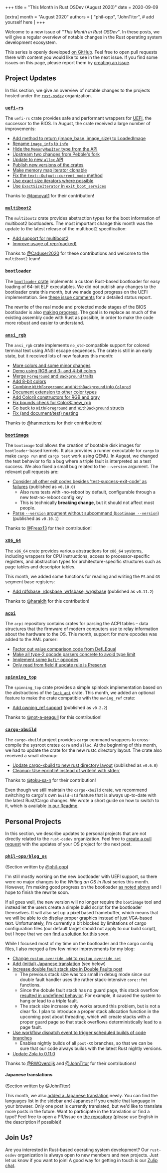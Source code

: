 +++
title = "This Month in Rust OSDev (August 2020)"
date = 2020-09-09

[extra]
month = "August 2020"
authors = [
    "phil-opp",
    "JohnTitor",
    # add yourself here
]
+++

Welcome to a new issue of _"This Month in Rust OSDev"_. In these posts, we will give a regular overview of notable changes in the Rust operating system development ecosystem.

<!-- more -->

This series is openly developed [on GitHub](https://github.com/rust-osdev/homepage/). Feel free to open pull requests there with content you would like to see in the next issue. If you find some issues on this page, please report them by [creating an issue](https://github.com/rust-osdev/homepage/issues/new).

<!--
    This is a draft for the upcoming "This Month in Rust OSDev (August 2020)" post.
    Feel free to create pull requests against the `next` branch to add your
    content here.
    Please take a look at the past posts on https://rust-osdev.com/ to see the
    general structure of these posts.
-->

## Project Updates

In this section, we give an overview of notable changes to the projects hosted under the [`rust-osdev`] organization.

[`rust-osdev`]: https://github.com/rust-osdev/about

### [`uefi-rs`](https://github.com/rust-osdev/uefi-rs)

The `uefi-rs` crate provides safe and performant wrappers for [UEFI](https://en.wikipedia.org/wiki/Unified_Extensible_Firmware_Interface), the successor to the BIOS. In August, the crate received a large number of improvements:

- [Add method to return (image_base, image_size) to LoadedImage](https://github.com/rust-osdev/uefi-rs/pull/149)
- [Rename `image_info` to `info`](https://github.com/rust-osdev/uefi-rs/pull/153)
- [Hide the `MemoryMapIter` type from the API](https://github.com/rust-osdev/uefi-rs/pull/154)
- [Upstream two changes from Pebble's fork](https://github.com/rust-osdev/uefi-rs/pull/156)
- [Update to new `alloc` API](https://github.com/rust-osdev/uefi-rs/pull/157)
- [Publish new versions of the crates](https://github.com/rust-osdev/uefi-rs/pull/158)
- [Make memory map iterator clonable](https://github.com/rust-osdev/uefi-rs/pull/161)
- [Fix the `text::Output::current_mode` method](https://github.com/rust-osdev/uefi-rs/pull/163)
- [Use exact size iterators where possible](https://github.com/rust-osdev/uefi-rs/pull/164)
- [Use `ExactSizeIterator` in `exit_boot_services`](https://github.com/rust-osdev/uefi-rs/pull/165)

Thanks to [@tomoyat1](https://github.com/tomoyat1) for their contribution!

### [`multiboot2`](https://github.com/rust-osdev/multiboot2-elf64)

The `multiboot2` crate provides abstraction types for the boot information of multiboot2 bootloaders. The most important change this month was the update to the latest release of the multiboot2 specification:

- [Add support for multiboot2](https://github.com/rust-osdev/multiboot2-elf64/pull/66)
- [Improve usage of repr(packed)](https://github.com/rust-osdev/multiboot2-elf64/pull/68)

Thanks to [@Caduser2020](https://github.com/Caduser2020) for these contributions and welcome to the `multiboot2` team!

### [`bootloader`](https://github.com/rust-osdev/bootloader)

The [`bootloader` crate](https://github.com/rust-osdev/bootloader) implements a custom Rust-based bootloader for easy loading of 64-bit ELF executables. We did not publish any changes to the bootloader crate this month, but we made good progress on the UEFI implementation. See [these issue comments](https://github.com/phil-opp/blog_os/issues/349#issuecomment-677645694) for a detailed status report.

The rewrite of the real mode and protected mode stages of the BIOS bootloader is also [making progress](https://gitter.im/rust-osdev/bootloader?at=5f4594ed9566774dfe3167bc). The goal is to replace as much of the existing assembly code with Rust as possible, in order to make the code more robust and easier to understand.

### [`ansi_rgb`](https://github.com/rust-osdev/ansi_rgb)

The `ansi_rgb` crate implements `no_std`-compatible support for colored terminal text using ANSI escape sequences. The crate is still in an early state, but it received lots of new features this month:

- [More colors and some minor changes](https://github.com/rust-osdev/ansi_rgb/pull/11)
- [Demo using RGB and 3- and 4-bit colors](https://github.com/rust-osdev/ansi_rgb/commit/19891574e3a4df81716973cf4c88ad965596c043)
- [Merge `Foreground` and `Background` traits](https://github.com/rust-osdev/ansi_rgb/commit/ebcb75b4f273fdeaef6fde051ca5dccb83560c13)
- [Add 8-bit colors](https://github.com/rust-osdev/ansi_rgb/commit/d6ed54ae50ab3653f9c94275efc369472c5278a9)
- [Combine `WithForeground` and `WithBackground` into `Colored`](https://github.com/rust-osdev/ansi_rgb/commit/0d77122be5a449a9c03f04421d43df90a7fd708e)
- [Document extension to other color types](https://github.com/rust-osdev/ansi_rgb/commit/9e10f6bac075b980cef66f4ddc9efab25c0a5504)
- [Add Color8 constructors for RGB and gray](https://github.com/rust-osdev/ansi_rgb/pull/12)
- [Fix bounds check for Color8::new_rgb](https://github.com/rust-osdev/ansi_rgb/pull/13)
- [Go back to `WithForeground` and `WithBackground` structs](https://github.com/rust-osdev/ansi_rgb/commit/3eb8c16681878ae97f8249524609f0611d9eddf6)
- [Fix (and document/test) nesting](https://github.com/rust-osdev/ansi_rgb/commit/9dd8d1828b1d0b3b707cb1f22c28074a6ce82ca5)

Thanks to [@hanmertens](https://github.com/hanmertens) for their contributions!

### [`bootimage`](https://github.com/rust-osdev/bootimage)

The `bootimage` tool allows the creation of bootable disk images for `bootloader`-based kernels. It also provides a runner executable for `cargo` to make `cargo run` and `cargo test` work using QEMU. In August, we changed the test behavior to fix a bug where a triple fault is interpreted as a test success. We also fixed a small bug related to the `--version` argument. The relevant pull requests are:

- [Consider all other exit codes besides 'test-success-exit-code' as failures](https://github.com/rust-osdev/bootimage/pull/65) <span class="gray">(published as `v0.10.0`)</span>
    - Also runs tests with -no-reboot by default, configurable through a new test-no-reboot config key
    - This is technically **breaking change**, but it should not affect most people.
- [Parse `--version` argument without subcommand (`bootimage --version`)](https://github.com/rust-osdev/bootimage/pull/67) <span class="gray">(published as `v0.10.1`)</span>

Thanks to [@Freax13](https://github.com/Freax13) for their contribution!

### [`x86_64`](https://github.com/rust-osdev/x86_64)

The `x86_64` crate provides various abstractions for `x86_64` systems, including wrappers for CPU instructions, access to processor-specific registers, and abstraction types for architecture-specific structures such as page tables and descriptor tables.

This month, we added some functions for reading and writing the `FS` and `GS` segment base registers:

- [Add rdfsbase, rdgsbase, wrfsbase, wrgsbase](https://github.com/rust-osdev/x86_64/pull/172) <span class="gray">(published as `v0.11.2`)</span>

Thanks to [@haraldh](https://github.com/haraldh) for this contribution!

### [`acpi`](https://github.com/rust-osdev/acpi)

The `acpi` repository contains crates for parsing the ACPI tables – data structures that the firmware of modern computers use to relay information about the hardware to the OS. This month, support for more opcodes was added to the AML parser:

- [Factor out value comparison code from DefLEqual](https://github.com/rust-osdev/acpi/commit/438bd9e4cc98bdac29a9eeccf0877592dd70c540)
- [Make all type-2 opcode parsers concrete to avoid type limit](https://github.com/rust-osdev/acpi/commit/28e46b3cd2f68b033ae9559d84e0d8784a527422)
- [Implement some `DefL*` opcodes](https://github.com/rust-osdev/acpi/compare/438bd9e4cc98bdac29a9eeccf0877592dd70c540...8dd5b21cf225e267d9786036ed134a45fc34b5f1)
- [Only read from field if update rule is Preserve](https://github.com/rust-osdev/acpi/commit/e54158ee0128c47acb5e34509e390010ee1feb74)

### [`spinning_top`](https://github.com/rust-osdev/spinning_top)

The `spinning_top` crate provides a simple spinlock implementation based on the abstractions of the [`lock_api`](https://docs.rs/lock_api/0.4.1/lock_api/) crate. This month, we added an optional feature to make the crate compatible with the `owning_ref` crate:

- [Add owning_ref support](https://github.com/rust-osdev/spinning_top/pull/7) <span class="gray">(published as `v0.2.2`)</span>

Thanks to [@not-a-seagull](https://github.com/not-a-seagull) for this contribution!

### [`cargo-xbuild`](https://github.com/rust-osdev/cargo-xbuild)

The `cargo-xbuild` project provides `cargo` command wrappers to cross-compile the sysroot crates `core` and `alloc`. At the beginning of this month, we had to update the crate for the new rustc directory layout. The crate also received a small cleanup:

- [Update cargo-xbuild to new rust directory layout](https://github.com/rust-osdev/cargo-xbuild/pull/87) <span class="gray">(published as `v0.6.0`)</span>
- [Cleanup: Use eprintln! instead of writeln! with stderr](https://github.com/rust-osdev/cargo-xbuild/pull/86)

Thanks to [@toku-sa-n](https://github.com/toku-sa-n) for their contribution!

Even though we still maintain the `cargo-xbuild` crate, we recommend switching to cargo's own `build-std` feature that is always up-to-date with the latest Rust/Cargo changes. We wrote a short guide on how to switch to it, which is available [in our Readme](https://github.com/rust-osdev/cargo-xbuild#alternative-the-build-std-feature-of-cargo).

## Personal Projects

In this section, we describe updates to personal projects that are not directly related to the `rust-osdev` organization. Feel free to [create a pull request](https://github.com/rust-osdev/homepage/pulls) with the updates of your OS project for the next post.

### [`phil-opp/blog_os`](https://github.com/phil-opp/blog_os)

<span class="gray">(Section written by [@phil-opp](https://github.com/phil-opp))</span>

I'm still mostly working on the new bootloader with UEFI support, so there were no major changes to the _Writing an OS in Rust_ series this month. However, I'm making good progress on the bootloader [as noted above](#bootloader) and I hope to finish the rewrite soon.

If all goes well, the new version will no longer require the `bootimage` tool and instead let the users create a simple build script for the bootloader themselves. It will also set up a pixel based framebuffer, which means that we will be able to do display proper graphics instead of just VGA-based text. Unfortunately, I'm currently a bit blocked by limitations of cargo configuration files (our default target should not apply to our build script), but I hope that we can [find a solution for this](https://github.com/rust-lang/cargo/issues/8687) soon.

While I focused most of my time on the bootloader and the cargo config files, I also merged a few few minor improvements for my blog:

- [Change `rustup override add` to `rustup override set`](https://github.com/phil-opp/blog_os/pull/843)
- [Add (initial) Japanese translation](https://github.com/phil-opp/blog_os/pull/845) (see below)
- [Increase double fault stack size in Double Faults post](https://github.com/phil-opp/blog_os/commit/0425bd3c819bd26910c4e82a7a24c2a5126d4116)
    - The previous stack size was too small in debug mode since our double fault handler uses the rather stack-intensive `core::fmt` functions.
    - Since the dobule fault stack has no guard page, this stack overflow [resulted in undefined behavior](https://github.com/phil-opp/blog_os/issues/449#issuecomment-667638975). For example, it caused the system to hang or lead to a triple fault.
    - The stack size increase only works around this problem, but is not a clear fix. I plan to introduce a proper stack allocation function in the upcoming post about threading, which will create stacks with a proper guard page so that stack overflows deterministically lead to a page fault.
- [Use workflow dispatch event to trigger scheduled builds of code branches](https://github.com/phil-opp/blog_os/pull/846)
    - Enables nightly builds of all `post-XX` branches, so that we can be sure that our code always builds with the latest Rust nightly versions.
- [Update Zola to 0.11.0](https://github.com/phil-opp/blog_os/pull/850)

Thanks to [@RWOverdijk](https://github.com/RWOverdijk) and [@JohnTitor](https://github.com/JohnTitor) for their contributions!

#### Japanese translations

<span class="gray">(Section written by [@JohnTitor](https://github.com/JohnTitor))</span>

This month, we also [added a Japanese translation](https://github.com/phil-opp/blog_os/pull/845) newly. You can find the languages list in the sidebar and Japanese if you enable that language in your browser.
Only one post is currently translated, but we'd like to translate more posts in the future.
Want to participate in the translation or find a typo? Feel free to open a PR/issue on [the repository](https://github.com/phil-opp/blog_os)
(please use English in the description if possible)!

## Join Us?

Are you interested in Rust-based operating system development? Our `rust-osdev` organization is always open to new members and new projects. Just let us know if you want to join! A good way for getting in touch is our [Zulip chat](https://rust-osdev.zulipchat.com).
